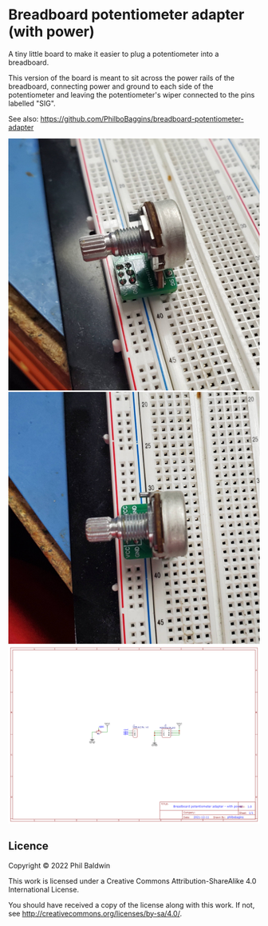 Breadboard potentiometer adapter (with power)
=============================================

A tiny little board to make it easier to plug a potentiometer into a breadboard.

This version of the board is meant to sit across the power rails of the breadboard, connecting power and ground to each side of the potentiometer and leaving the potentiometer's wiper connected to the pins labelled "SIG".

See also: https://github.com/PhilboBaggins/breadboard-potentiometer-adapter

![Photo of assembled board sitting in a breadboard](photo-1.jpg)
![Photo of assembled board sitting in a breadboard](photo-2.jpg)
![Schematic](Exports-v1.0/Schematic.png)

Licence
-------

Copyright © 2022 Phil Baldwin

This work is licensed under a Creative Commons Attribution-ShareAlike 4.0 International License.

You should have received a copy of the license along with this work. If not, see <http://creativecommons.org/licenses/by-sa/4.0/>.
